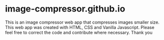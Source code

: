 # image-compressor.github.io
This is an image compressor web app that compresses images smaller size. This web app was created with HTML, CSS and Vanilla Javascript. Please feel free to correct the code and contribute where necessary. Thank you
